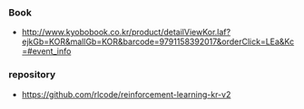 ### Book

- http://www.kyobobook.co.kr/product/detailViewKor.laf?ejkGb=KOR&mallGb=KOR&barcode=9791158392017&orderClick=LEa&Kc=#event_info

### repository

- https://github.com/rlcode/reinforcement-learning-kr-v2
